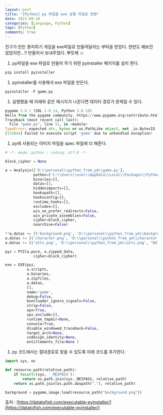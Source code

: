 ```yaml
---
layout: post
title: "[Python] py 파일을 exe 실행 파일로 변환"
date: 2021-09-10
categories: [Language, Python]
tags: [Python]
comments: true
---
```


친구가 만든 똥피하기 게임을 exe파일로 만들어달라는 부탁을 받았다. 
한번도 해보진 않았지만...!! 만들어서 보내주었다. 뿌듯해 ☺

1. py파일을 exe 파일로 만들어 주기 위한 pyinstaller 패키지를 설치 한다. 

```python
pip install pyinstaller
```

1. pyinstaller를 사용해서 exe 파일을 만든다.

```python
pyinstaller -F game.py
```

1. 실행했을 때 아래와 같은 메시지가 나온다면 데이터 경로가 문제일 수 있다. 

```python
pygame 2.0.1 (SDL 2.0.14, Python 3.8.10)
Hello from the pygame community. https://www.pygame.org/contribute.html
Traceback (most recent call last):
  File "game.py", line 51, in <module>
TypeError: expected str, bytes or os.PathLike object, not _io.BytesIO
[132844] Failed to execute script 'game' due to unhandled exception!
```

1. py에 사용되는 이미지 파일을 spec 파일에 더 해준다. 

```python
# -*- mode: python ; coding: utf-8 -*-

block_cipher = None

a = Analysis(['D:\\personal\\python_from_ym\\game.py'],
             pathex=['C:\\Users\\user\\AppData\\Local\\Packages\\PythonSoftwareFoundation.Python.3.8_qbz5n2kfra8p0\\LocalCache\\local-packages\\Python38\\Scripts'],
             binaries=[],
             datas=[],
             hiddenimports=[],
             hookspath=[],
             hooksconfig={},
             runtime_hooks=[],
             excludes=[],
             win_no_prefer_redirects=False,
             win_private_assemblies=False,
             cipher=block_cipher,
             noarchive=False)
             
**a.datas += [('background.png', 'D:\\personal\\python_from_ym\\background.png', "DATA")]
a.datas += [('character.png', 'D:\\personal\\python_from_ym\\character.png', "DATA")]
a.datas += [('atti.png', 'D:\\personal\\python_from_ym\\atti.png', "DATA")]**

pyz = PYZ(a.pure, a.zipped_data,
             cipher=block_cipher)

exe = EXE(pyz,
          a.scripts,
          a.binaries,
          a.zipfiles,
          a.datas,  
          [],
          name='game',
          debug=False,
          bootloader_ignore_signals=False,
          strip=False,
          upx=True,
          upx_exclude=[],
          runtime_tmpdir=None,
          console=True,
          disable_windowed_traceback=False,
          target_arch=None,
          codesign_identity=None,
          entitlements_file=None )
```

1. py 코드에서는 절대경로로 찾을 수 있도록 아래 코드를 추가한다.

```python
import sys, os 

def resource_path(relative_path):
    if hasattr(sys, '_MEIPASS'):
        return os.path.join(sys._MEIPASS, relative_path)
    return os.path.join(os.path.abspath("."), relative_path)

background = pygame.image.load(resource_path("background.png"))
```

출처 : [https://datatofish.com/executable-pyinstaller/](https://datatofish.com/executable-pyinstaller/)
